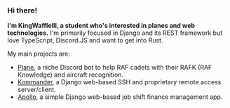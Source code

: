 ### Hi there!

**I'm KingWaffleIII, a student who's interested in planes and web technologies.**
I'm primarily focused in Django and its REST framework but love TypeScript, Discord.JS and want to get into Rust.

My main projects are:
- [Plane](https://github.com/KingWaffleIII/plane), a niche Discord bot to help RAF cadets with their RAFK (RAF Knowledge) and aircraft recognition.
- [Kommander](https://github.com/KingWaffleIII/kommander), a Django web-based SSH and proprietary remote access server/client.
- [Apollo](https://github.com/KingWaffleIII/apollo), a simple Django web-based job shift finance management app.
